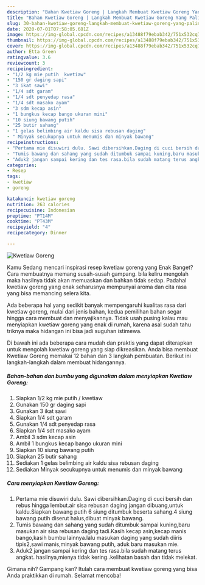 ```yaml
---
description: "Bahan Kwetiaw Goreng | Langkah Membuat Kwetiaw Goreng Yang Paling Enak"
title: "Bahan Kwetiaw Goreng | Langkah Membuat Kwetiaw Goreng Yang Paling Enak"
slug: 30-bahan-kwetiaw-goreng-langkah-membuat-kwetiaw-goreng-yang-paling-enak
date: 2020-07-01T07:58:05.681Z
image: https://img-global.cpcdn.com/recipes/a13488f79ebab342/751x532cq70/kwetiaw-goreng-foto-resep-utama.jpg
thumbnail: https://img-global.cpcdn.com/recipes/a13488f79ebab342/751x532cq70/kwetiaw-goreng-foto-resep-utama.jpg
cover: https://img-global.cpcdn.com/recipes/a13488f79ebab342/751x532cq70/kwetiaw-goreng-foto-resep-utama.jpg
author: Etta Green
ratingvalue: 3.6
reviewcount: 3
recipeingredient:
- "1/2 kg mie putih  kwetiaw"
- "150 gr daging sapi"
- "3 ikat sawi"
- "1/4 sdt garam"
- "1/4 sdt penyedap rasa"
- "1/4 sdt masako ayam"
- "3 sdm kecap asin"
- "1 bungkus kecap bango ukuran mini"
- "10 siung bawang putih"
- "25 butir sahang"
- "1 gelas belimbing air kaldu sisa rebusan daging"
- " Minyak secukupnya untuk menumis dan minyak bawang"
recipeinstructions:
- "Pertama mie disuwiri dulu. Sawi dibersihkan.Daging di cuci bersih dan rebus hingga lembut.air sisa rebusan daging jangan dibuang,untuk kaldu.Siapkan bawang putih 6 siung ditumbuk beserta sahang.4 siung bawang putih diserut halus,dibuat minyak bawang."
- "Tumis bawang dan sahang yang sudah ditumbuk sampai kuning,baru masukan air sisa rebusan daging tadi.Kasih kecap asin,kecap manis bango,kasih bumbu lainnya.lalu masukan daging yang sudah diiris tipis2,sawi manis,minyak bawang putih, aduk baru masukan mie."
- "Aduk2 jangan sampai kering dan tes rasa.bila sudah matang terus angkat. hasilnya,mienya tidak kering..kelihatan basah dan tidak melekat."
categories:
- Resep
tags:
- kwetiaw
- goreng

katakunci: kwetiaw goreng 
nutrition: 263 calories
recipecuisine: Indonesian
preptime: "PT14M"
cooktime: "PT43M"
recipeyield: "4"
recipecategory: Dinner

---
```



![Kwetiaw Goreng](https://img-global.cpcdn.com/recipes/a13488f79ebab342/751x532cq70/kwetiaw-goreng-foto-resep-utama.jpg)

Kamu Sedang mencari inspirasi resep kwetiaw goreng yang Enak Banget? Cara membuatnya memang susah-susah gampang. bila keliru mengolah maka hasilnya tidak akan memuaskan dan bahkan tidak sedap. Padahal kwetiaw goreng yang enak seharusnya mempunyai aroma dan cita rasa yang bisa memancing selera kita.



Ada beberapa hal yang sedikit banyak mempengaruhi kualitas rasa dari kwetiaw goreng, mulai dari jenis bahan, kedua pemilihan bahan segar hingga cara membuat dan menyajikannya. Tidak usah pusing kalau mau menyiapkan kwetiaw goreng yang enak di rumah, karena asal sudah tahu triknya maka hidangan ini bisa jadi suguhan istimewa.


Di bawah ini ada beberapa cara mudah dan praktis yang dapat diterapkan untuk mengolah kwetiaw goreng yang siap dikreasikan. Anda bisa membuat Kwetiaw Goreng memakai 12 bahan dan 3 langkah pembuatan. Berikut ini langkah-langkah dalam membuat hidangannya.

<!--inarticleads1-->

##### Bahan-bahan dan bumbu yang digunakan dalam menyiapkan Kwetiaw Goreng:

1. Siapkan 1/2 kg mie putih / kwetiaw
1. Gunakan 150 gr daging sapi
1. Gunakan 3 ikat sawi
1. Siapkan 1/4 sdt garam
1. Gunakan 1/4 sdt penyedap rasa
1. Siapkan 1/4 sdt masako ayam
1. Ambil 3 sdm kecap asin
1. Ambil 1 bungkus kecap bango ukuran mini
1. Siapkan 10 siung bawang putih
1. Siapkan 25 butir sahang
1. Sediakan 1 gelas belimbing air kaldu sisa rebusan daging
1. Sediakan  Minyak secukupnya untuk menumis dan minyak bawang




<!--inarticleads2-->

##### Cara menyiapkan Kwetiaw Goreng:

1. Pertama mie disuwiri dulu. Sawi dibersihkan.Daging di cuci bersih dan rebus hingga lembut.air sisa rebusan daging jangan dibuang,untuk kaldu.Siapkan bawang putih 6 siung ditumbuk beserta sahang.4 siung bawang putih diserut halus,dibuat minyak bawang.
1. Tumis bawang dan sahang yang sudah ditumbuk sampai kuning,baru masukan air sisa rebusan daging tadi.Kasih kecap asin,kecap manis bango,kasih bumbu lainnya.lalu masukan daging yang sudah diiris tipis2,sawi manis,minyak bawang putih, aduk baru masukan mie.
1. Aduk2 jangan sampai kering dan tes rasa.bila sudah matang terus angkat. hasilnya,mienya tidak kering..kelihatan basah dan tidak melekat.




Gimana nih? Gampang kan? Itulah cara membuat kwetiaw goreng yang bisa Anda praktikkan di rumah. Selamat mencoba!
